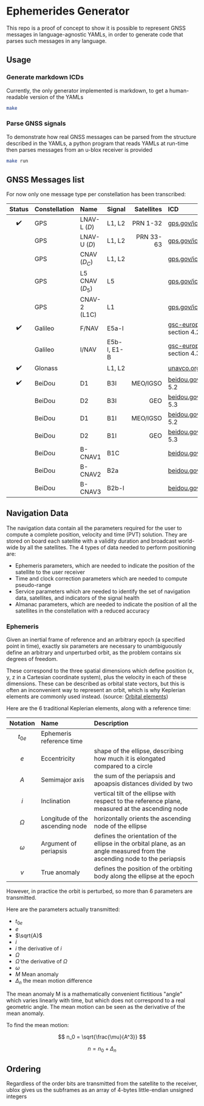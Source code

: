 # Ephemerides Generator

This repo is a proof of concept to show it is possible to represent GNSS messages in language-agnostic YAMLs, in order to generate code that parses such messages in any language.

## Usage

### Generate markdown ICDs

Currently, the only generator implemented is markdown, to get a human-readable version of the YAMLs
```bash
make
```

### Parse GNSS signals

To demonstrate how real GNSS messages can be parsed from the structure described in the YAMLs, a python program that reads YAMLs at run-time then parses messages from an u-blox receiver is provided
```bash
make run
```

## GNSS Messages list

For now only one message type per constellation has been transcribed:

| Status | Constellation | Name | Signal | Satellites | ICD |
|:------:|:--------------|:-----|:-------|-----------:|:----|
| ✔️ | GPS | LNAV-L ($D$) | L1, L2 | PRN 1-32 | [gps.gov/icwg/IS-GPS-200N.pdf](https://www.gps.gov/technical/icwg/IS-GPS-200N.pdf) Appendix II
| | GPS | LNAV-U ($D$) | L1, L2 | PRN 33-63 | [gps.gov/icwg/IS-GPS-200N.pdf](https://www.gps.gov/technical/icwg/IS-GPS-200N.pdf) Appendix IV
| | GPS | CNAV ($D_C$) | L1, L2 | | [gps.gov/icwg/IS-GPS-200N.pdf](https://www.gps.gov/technical/icwg/IS-GPS-200N.pdf) Appendix III
| | GPS | L5 CNAV ($D_5$) | L5 | | [gps.gov/icwg/IS-GPS-705J.pdf](https://www.gps.gov/technical/icwg/IS-GPS-705J.pdf)
| | GPS | CNAV-2 (L1C) | L1 | | [gps.gov/icwg/IS-GPS-800J.pdf](https://www.gps.gov/technical/icwg/IS-GPS-800J.pdf)
| ✔️ | Galileo | F/NAV | E5a-I | | [gsc-europa.eu/Galileo_OS_SIS_ICD_v2.1.pdf](https://www.gsc-europa.eu/sites/default/files/sites/all/files/Galileo_OS_SIS_ICD_v2.1.pdf) section 4.2
| | Galileo | I/NAV | E5b-I, E1-B | | [gsc-europa.eu/Galileo_OS_SIS_ICD_v2.1.pdf](https://www.gsc-europa.eu/sites/default/files/sites/all/files/Galileo_OS_SIS_ICD_v2.1.pdf) section 4.3
| ✔️ | Glonass | | L1, L2 | | [unavco.org/ICD_GLONASS_5.0_en.pdf](https://www.unavco.org/help/glossary/docs/ICD_GLONASS_5.0_(2002)_en.pdf)
| ✔️ | BeiDou | D1 | B3I | MEO/IGSO | [beidou.gov.cn/ICD/OpenServiceSignalB3I.pdf](http://en.beidou.gov.cn/SYSTEMS/ICD/201806/P020180608516798097666.pdf) 5.2
| | BeiDou | D2 | B3I | GEO | [beidou.gov.cn/ICD/OpenServiceSignalB3I.pdf](http://en.beidou.gov.cn/SYSTEMS/ICD/201806/P020180608516798097666.pdf) 5.3
| | BeiDou | D1 | B1I | MEO/IGSO | [beidou.gov.cn/ICD/OpenServiceSignalB1I.pdf](http://en.beidou.gov.cn/SYSTEMS/ICD/201902/P020190227702348791891.pdf) 5.2
| | BeiDou | D2 | B1I | GEO | [beidou.gov.cn/ICD/OpenServiceSignalB1I.pdf](http://en.beidou.gov.cn/SYSTEMS/ICD/201902/P020190227702348791891.pdf) 5.3
| | BeiDou | B-CNAV1 | B1C | | [beidou.gov.cn/ICD/OpenServiceSignalB1C.pdf](http://en.beidou.gov.cn/SYSTEMS/ICD/201806/P020180608519640359959.pdf)
| | BeiDou | B-CNAV2 | B2a | | [beidou.gov.cn/ICD/OpenServiceSignalB2a.pdf](http://en.beidou.gov.cn/SYSTEMS/ICD/201806/P020180608518432765621.pdf)
| | BeiDou | B-CNAV3 | B2b-I | | [beidou.gov.cn/ICD/OpenServiceSignalB2b.pdf](http://en.beidou.gov.cn/SYSTEMS/ICD/202008/P020231201537880833625.pdf)

## Navigation Data

The navigation data contain all the parameters required for the user to compute a complete position, velocity and time (PVT) solution.
They are stored on board each satellite with a validity duration and broadcast world-wide by all the satellites.
The 4 types of data needed to perform positioning are:
 - Ephemeris parameters, which are needed to indicate the position of the satellite to the user receiver
 - Time and clock correction parameters which are needed to compute pseudo-range
 - Service parameters which are needed to identify the set of navigation data, satellites, and indicators of the signal health
 - Almanac parameters, which are needed to indicate the position of all the satellites in the constellation with a reduced accuracy

### Ephemeris

Given an inertial frame of reference and an arbitrary epoch (a specified point in time),
exactly six parameters are necessary to unambiguously define an arbitrary and unperturbed orbit,
as the problem contains six degrees of freedom.

These correspond to the three spatial dimensions which define position
(x, y, z in a Cartesian coordinate system),
plus the velocity in each of these dimensions.
These can be described as orbital state vectors,
but this is often an inconvenient way to represent an orbit,
which is why Keplerian elements are commonly used instead.
(source: [Orbital elements](https://en.wikipedia.org/wiki/Orbital_elements))

Here are the 6 traditional Keplerian elements, along with a reference time:

| Notation | Name | Description |
|:--------:|:-----|:------------|
| $t_{0e}$ | Ephemeris reference time | |
| $e$ | Eccentricity | shape of the ellipse, describing how much it is elongated compared to a circle |
| $A$ | Semimajor axis | the sum of the periapsis and apoapsis distances divided by two |
| $i$ | Inclination | vertical tilt of the ellipse with respect to the reference plane, measured at the ascending node |
| $\Omega$ | Longitude of the ascending node | horizontally orients the ascending node of the ellipse |
| $\omega$ | Argument of periapsis | defines the orientation of the ellipse in the orbital plane, as an angle measured from the ascending node to the periapsis |
| $v$ | True anomaly | defines the position of the orbiting body along the ellipse at the epoch |

However, in practice the orbit is perturbed, so more than 6 parameters are transmitted.

Here are the parameters actually transmitted:
- $t_{0e}$
- $e$
- $\sqrt{A}$
- $i$
- $\dot{i}$ the derivative of $i$
- $\Omega$
- $\dot{\Omega}$ the derivative of $\Omega$
- $\omega$
- $M$ Mean anomaly
- $\Delta_n$ the mean motion difference

The mean anomaly M is a mathematically convenient fictitious "angle" which varies linearly with time, but which does not correspond to a real geometric angle.
The mean motion can be seen as the derivative of the mean anomaly.

To find the mean motion:

$$ n_0 = \sqrt{\frac{\mu}{A^3}} $$

$$ n   = n_0 + \Delta_n $$

## Ordering

Regardless of the order bits are transmitted from the satellite to the receiver, ublox gives us the subframes as an array of 4-bytes little-endian unsigned integers
